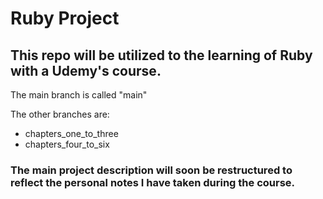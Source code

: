 # Ruby Project

## This repo will be utilized to the learning of Ruby with a Udemy's course.

The main branch is called "main"

The other branches are:
- chapters_one_to_three
- chapters_four_to_six

### The main project description will soon be restructured to reflect the personal notes I have taken during the course.
